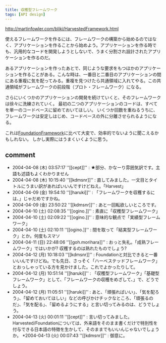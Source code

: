 ```yaml
---
title: 収穫型フレームワーク
tags: [API design]
---
```


http://martinfowler.com/bliki/HarvestedFramework.html

使えるフレームワークを作るには、フレームワークの構築から始めるのではなく、アプリケーションを作ることから始めよう。アプリケーションを作る時でも、汎用的なコードを開発しようとしないで、うまく分割され設計されたアプリケーションを作るのだ。

あるアプリケーションを作ったあとで、同じような要求をもつほかのアプリケーションを作ることがある。こんな時は、一番目と二番目のアプリケーションの間にある重複に気を配ってみる。重複を見つけたら共通領域に入れてやる。この共通領域がフレームワークの前段階（プロト・フレームワーク）になる。

さらにいくつかのアプリケーションの開発を続けていくと、そのフレームワークは徐々に洗練されていく。
最初の二つのアプリケーションのコードは、すべてを単一のコードベースに留めておいてほしい。
いくつか回数を重ねるうちに、フレームワークは安定しはじめ、コードベースの外に分離させられるようになる。

これは[FoundationFramework](/FoundationFramework)に比べて大変で、効率的でないように聞こえるかもしれない。
しかし実際にはうまくいくように思う。

## comment

* 2004-04-08 (木) 03:57:17 ''[[cept]]'' : ★部分、かなーり雰囲気訳です。主語も述語もよくわかりません
* 2004-04-08 (木) 10:15:40 ''[[kdmsnr]]'' : 直してみました。一文目とタイトルにうまい訳があればいいんですけどねえ。「Harvest」
* 2004-04-09 (金) 19:54:10 ''[[haruki]]'' : 「フレームワークを収穫するには、」じゃだめですかね。
* 2004-04-09 (金) 23:50:22 ''[[kdmsnr]]'' : あと一回転欲しいところです。
* 2004-04-10 (土) 02:08:35 ''[[ogino.]]'' : 素直に「収穫型フレームワーク」
* 2004-04-10 (土) 02:09:22 ''[[ogino.]]'' : 意味的な観点で「実績型フレームワーク」
* 2004-04-10 (土) 02:10:11 ''[[ogino.]]'' : 間を取って「結実型フレームワーク」とか。何度もスマソ
* 2004-04-11 (日) 22:48:06 ''[[goh.morihara]]'' : おっと失礼。「成熟フレームワーク」ではいかが? 収穫するのは熟れたものでしょう?
* 2004-04-12 (月) 10:18:03 ''[[kdmsnr]]'' : Foundationと対比できると一番いいんですけどね。でも先日、さっそく「ハーベステッドフレームワーク」とおっしゃっている方を見かけました。これでよかったりして。
* 2004-04-12 (月) 10:51:14 ''[[haruki]]'' : 「収穫型フレームワーク」「基礎型フレームワーク」として、「フレームワークの収穫をめざして、」で、どうでしょう。
* 2004-04-12 (月) 11:05:51 ''[[haruki]]'' : あと、「頑張ればいい」、「気を配ろう」、「留めておいてほしい」などの呼びかけチックなところ、「頑張るのだ」、「気を配る」、「留めるようにする」と言い切ってみるのは、どうでしょう。
* 2004-04-13 (火) 00:01:11 ''[[cept]]'' : 言い切ってみました。Harvested/Foundationについては、外来語をそのまま書くだけで特別性を付与できる日本語の特徴を生かして、そのままでもいいんじゃないでしょうか。
*2004-04-13 (火) 00:07:43 ''[[kdmsnr]]'' : 御意に。

